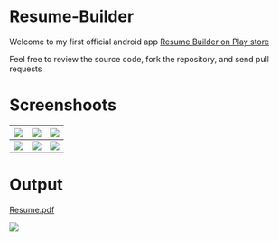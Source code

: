 # Resume-Builder

Welcome to my first official android app [Resume Builder on Play store](https://play.google.com/store/apps/details?id=com.ibrahimyousre.resumebuilder&rdid=com.ibrahimyousre.resumebuilder)

Feel free to review the source code, fork the repository, and send pull requests

# Screenshoots

![](https://github.com/IbrahimYousre/Resume-Builder/raw/master/Screenshoots/step1.png)  |  ![](https://github.com/IbrahimYousre/Resume-Builder/raw/master/Screenshoots/step2.png) | ![](https://github.com/IbrahimYousre/Resume-Builder/raw/master/Screenshoots/step3.png)
:-------------------------:|:-------------------------:|:-------------------------:
![](https://github.com/IbrahimYousre/Resume-Builder/raw/master/Screenshoots/step4.png)  |  ![](https://github.com/IbrahimYousre/Resume-Builder/raw/master/Screenshoots/step5.png) | ![](https://github.com/IbrahimYousre/Resume-Builder/raw/master/Screenshoots/step6.png)

# Output

[Resume.pdf](https://github.com/IbrahimYousre/Resume-Builder/blob/master/Screenshoots/resume.pdf)

![](https://github.com/IbrahimYousre/Resume-Builder/blob/master/Screenshoots/your%20resume.png)
